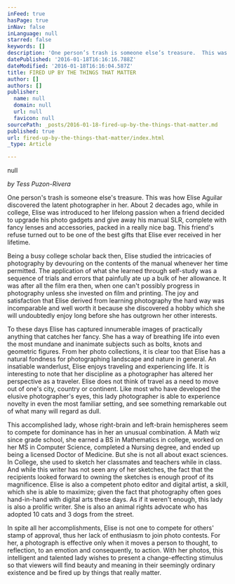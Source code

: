 ```yaml
---
inFeed: true
hasPage: true
inNav: false
inLanguage: null
starred: false
keywords: []
description: 'One person’s trash is someone else’s treasure.  This was how Elise Aguilar discovered the latent photographer in her.  About 2 decades ago, while in college, Elise was introduced to her lifelong passion when a friend decided to upgrade his photo gadgets and give away his manual SLR, complete with fancy lenses and accessories, packed in a really nice bag.  This friend’s refuse turned out to be one of the best gifts that Elise ever received in her lifetime. '
datePublished: '2016-01-18T16:16:16.788Z'
dateModified: '2016-01-18T16:16:04.587Z'
title: FIRED UP BY THE THINGS THAT MATTER
author: []
authors: []
publisher:
  name: null
  domain: null
  url: null
  favicon: null
sourcePath: _posts/2016-01-18-fired-up-by-the-things-that-matter.md
published: true
url: fired-up-by-the-things-that-matter/index.html
_type: Article

---
```

null

_by Tess Puzon-Rivera_

One person's trash is someone else's treasure. This was how Elise Aguilar discovered the latent photographer in her. About 2 decades ago, while in college, Elise was introduced to her lifelong passion when a friend decided to upgrade his photo gadgets and give away his manual SLR, complete with fancy lenses and accessories, packed in a really nice bag. This friend's refuse turned out to be one of the best gifts that Elise ever received in her lifetime. 

Being a busy college scholar back then, Elise studied the intricacies of photography by devouring on the contents of the manual whenever her time permitted. The application of what she learned through self-study was a sequence of trials and errors that painfully ate up a bulk of her allowance. It was after all the film era then, when one can't possibly progress in photography unless she invested on film and printing. The joy and satisfaction that Elise derived from learning photography the hard way was incomparable and well worth it because she discovered a hobby which she will undoubtedly enjoy long before she has outgrown her other interests. 

To these days Elise has captured innumerable images of practically anything that catches her fancy. She has a way of breathing life into even the most mundane and inanimate subjects such as bolts, knots and geometric figures. From her photo collections, it is clear too that Elise has a natural fondness for photographing landscape and nature in general. An insatiable wanderlust, Elise enjoys traveling and experiencing life. It is interesting to note that her discipline as a photographer has altered her perspective as a traveler. Elise does not think of travel as a need to move out of one's city, country or continent. Like most who have developed the elusive photographer's eyes, this lady photographer is able to experience novelty in even the most familiar setting, and see something remarkable out of what many will regard as dull. 

This accomplished lady, whose right-brain and left-brain hemispheres seem to compete for dominance has in her an unusual combination. A Math wiz since grade school, she earned a BS in Mathematics in college, worked on her MS in Computer Science, completed a Nursing degree, and ended up being a licensed Doctor of Medicine. But she is not all about exact sciences. In College, she used to sketch her classmates and teachers while in class. And while this writer has not seen any of her sketches, the fact that the recipients looked forward to owning the sketches is enough proof of its magnificence. Elise is also a competent photo editor and digital artist, a skill, which she is able to maximize; given the fact that photography often goes hand-in-hand with digital arts these days. As if it weren't enough, this lady is also a prolific writer. She is also an animal rights advocate who has adopted 10 cats and 3 dogs from the street. 

In spite all her accomplishments, Elise is not one to compete for others' stamp of approval, thus her lack of enthusiasm to join photo contests. For her, a photograph is effective only when it moves a person to thought, to reflection, to an emotion and consequently, to action. With her photos, this intelligent and talented lady wishes to present a change-effecting stimulus so that viewers will find beauty and meaning in their seemingly ordinary existence and be fired up by things that really matter.